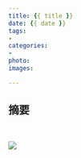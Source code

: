 ```yaml
---
title: {{ title }}
date: {{ date }}
tags:
-
categories:
-
photo: 
images: 

---
```

## 摘要
&ensp;&ensp;&ensp;&ensp;
&ensp;&ensp;&ensp;&ensp;
<!--more-->

<!-- HTML方式: 直接在 Markdown 文件中编写 HTML 来调用 -->
<!-- 其中 class="full-image" 是必须的 -->
<a href="http://img.hb.aicdn.com/2495276fbb11a92d56901a0766fb3b53f154b5041c889c-IwBZY3_fw658" target="_blank">
<img src="/image-url" class="full-image" />
</a>
<!--more-->
